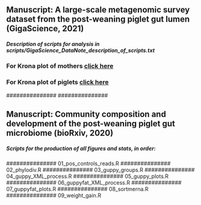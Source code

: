 ## Manuscript: A large-scale metagenomic survey dataset from the post-weaning piglet gut lumen (GigaScience, 2021)
##### Description of scripts for analysis in scripts/GigaScience_DataNote_description_of_scripts.txt
### For Krona plot of mothers [click here](https://htmlpreview.github.io/?https://github.com/GaioTransposon/metapigs_base/blob/master/out/moms_krona.html)
### For Krona plot of piglets [click here](https://htmlpreview.github.io/?https://github.com/GaioTransposon/metapigs_base/blob/master/out/piggies_krona.html)

###############
###############

## Manuscript: Community composition and development of the post-weaning piglet gut microbiome (bioRxiv, 2020)
##### Scripts for the production of all figures and stats, in order:
############### 01_pos_controls_reads.R
############### 02_phylodiv.R
############### 03_guppy_groups.R
############### 04_guppy_XML_process.R
############### 05_guppy_plots.R
############### 06_guppyfat_XML_process.R
############### 07_guppyfat_plots.R
############### 08_sortmerna.R
############### 09_weight_gain.R

